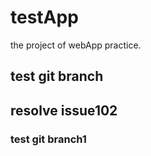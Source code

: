 # testApp

the project of webApp practice.

## test git branch

## resolve issue102

### test git branch1

